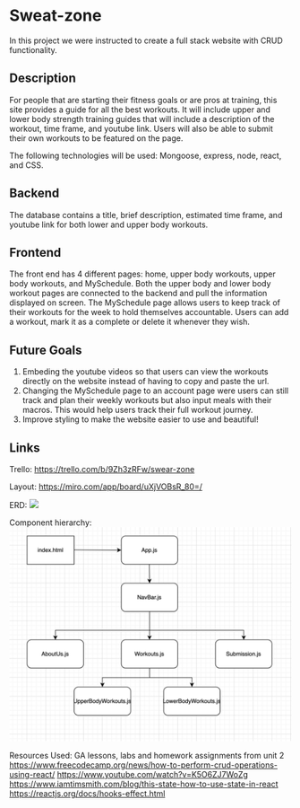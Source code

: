 # Sweat-zone
In this project we were instructed to create a full stack website with CRUD functionality.

## Description
For people that are starting their fitness goals or are pros at training, this site provides a guide for all the best workouts. It will include upper and lower body strength training guides that will include a description of the workout, time frame, and youtube link. Users will also be able to submit their own workouts to be featured on the page. 

The following technologies will be used: Mongoose, express, node, react, and CSS. 

## Backend 
The database contains a title, brief description, estimated time frame, and youtube link for both lower and upper body workouts. 

## Frontend 
The front end has 4 different pages: home, upper body workouts, upper body workouts, and MySchedule. Both the upper body and lower body workout pages are connected to the backend and pull the information displayed on screen. The MySchedule page allows users to keep track of their workouts for the week to hold themselves accountable. Users can add a workout, mark it as a complete or delete it whenever they wish. 

## Future Goals 
1. Embeding the youtube videos so that users can view the workouts directly on the website instead of having to copy and paste the url.
2. Changing the MySchedule page to an account page were users can still track and plan their weekly workouts but also input meals with their macros. This would help users track their full workout journey.
3. Improve styling to make the website easier to use and beautiful! 


## Links
Trello: https://trello.com/b/9Zh3zRFw/swear-zone

Layout: https://miro.com/app/board/uXjVOBsR_80=/

ERD:
![](readne_images/SZ-ERD.png)

Component hierarchy:
![](readme_images/CH-SZ.png)

Resources Used:
GA lessons, labs and homework assignments from unit 2 
https://www.freecodecamp.org/news/how-to-perform-crud-operations-using-react/
https://www.youtube.com/watch?v=K5O6ZJ7WoZg
https://www.iamtimsmith.com/blog/this-state-how-to-use-state-in-react
https://reactjs.org/docs/hooks-effect.html
